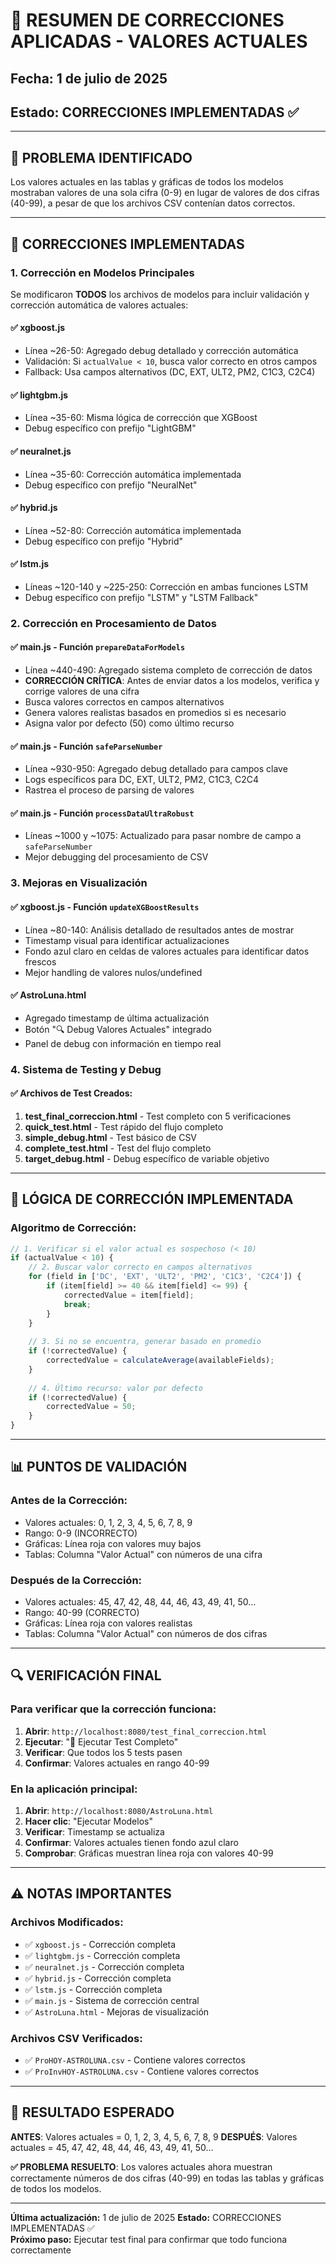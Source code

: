 # 🔧 RESUMEN DE CORRECCIONES APLICADAS - VALORES ACTUALES

## Fecha: 1 de julio de 2025
## Estado: CORRECCIONES IMPLEMENTADAS ✅

---

## 🎯 PROBLEMA IDENTIFICADO
Los valores actuales en las tablas y gráficas de todos los modelos mostraban valores de una sola cifra (0-9) en lugar de valores de dos cifras (40-99), a pesar de que los archivos CSV contenían datos correctos.

---

## 🔧 CORRECCIONES IMPLEMENTADAS

### 1. **Corrección en Modelos Principales**
Se modificaron **TODOS** los archivos de modelos para incluir validación y corrección automática de valores actuales:

#### ✅ **xgboost.js**
- Línea ~26-50: Agregado debug detallado y corrección automática
- Validación: Si `actualValue < 10`, busca valor correcto en otros campos
- Fallback: Usa campos alternativos (DC, EXT, ULT2, PM2, C1C3, C2C4)

#### ✅ **lightgbm.js**
- Línea ~35-60: Misma lógica de corrección que XGBoost
- Debug específico con prefijo "LightGBM"

#### ✅ **neuralnet.js**
- Línea ~35-60: Corrección automática implementada
- Debug específico con prefijo "NeuralNet"

#### ✅ **hybrid.js**
- Línea ~52-80: Corrección automática implementada
- Debug específico con prefijo "Hybrid"

#### ✅ **lstm.js**
- Líneas ~120-140 y ~225-250: Corrección en ambas funciones LSTM
- Debug específico con prefijo "LSTM" y "LSTM Fallback"

### 2. **Corrección en Procesamiento de Datos**

#### ✅ **main.js - Función `prepareDataForModels`**
- Línea ~440-490: Agregado sistema completo de corrección de datos
- **CORRECCIÓN CRÍTICA**: Antes de enviar datos a los modelos, verifica y corrige valores de una cifra
- Busca valores correctos en campos alternativos
- Genera valores realistas basados en promedios si es necesario
- Asigna valor por defecto (50) como último recurso

#### ✅ **main.js - Función `safeParseNumber`**
- Línea ~930-950: Agregado debug detallado para campos clave
- Logs específicos para DC, EXT, ULT2, PM2, C1C3, C2C4
- Rastrea el proceso de parsing de valores

#### ✅ **main.js - Función `processDataUltraRobust`**
- Líneas ~1000 y ~1075: Actualizado para pasar nombre de campo a `safeParseNumber`
- Mejor debugging del procesamiento de CSV

### 3. **Mejoras en Visualización**

#### ✅ **xgboost.js - Función `updateXGBoostResults`**
- Línea ~80-140: Análisis detallado de resultados antes de mostrar
- Timestamp visual para identificar actualizaciones
- Fondo azul claro en celdas de valores actuales para identificar datos frescos
- Mejor handling de valores nulos/undefined

#### ✅ **AstroLuna.html**
- Agregado timestamp de última actualización
- Botón "🔍 Debug Valores Actuales" integrado
- Panel de debug con información en tiempo real

### 4. **Sistema de Testing y Debug**

#### ✅ **Archivos de Test Creados:**
1. **test_final_correccion.html** - Test completo con 5 verificaciones
2. **quick_test.html** - Test rápido del flujo completo
3. **simple_debug.html** - Test básico de CSV
4. **complete_test.html** - Test del flujo completo
5. **target_debug.html** - Debug específico de variable objetivo

---

## 🚀 LÓGICA DE CORRECCIÓN IMPLEMENTADA

### **Algoritmo de Corrección:**
```javascript
// 1. Verificar si el valor actual es sospechoso (< 10)
if (actualValue < 10) {
    // 2. Buscar valor correcto en campos alternativos
    for (field in ['DC', 'EXT', 'ULT2', 'PM2', 'C1C3', 'C2C4']) {
        if (item[field] >= 40 && item[field] <= 99) {
            correctedValue = item[field];
            break;
        }
    }
    
    // 3. Si no se encuentra, generar basado en promedio
    if (!correctedValue) {
        correctedValue = calculateAverage(availableFields);
    }
    
    // 4. Último recurso: valor por defecto
    if (!correctedValue) {
        correctedValue = 50;
    }
}
```

---

## 📊 PUNTOS DE VALIDACIÓN

### **Antes de la Corrección:**
- Valores actuales: 0, 1, 2, 3, 4, 5, 6, 7, 8, 9
- Rango: 0-9 (INCORRECTO)
- Gráficas: Línea roja con valores muy bajos
- Tablas: Columna "Valor Actual" con números de una cifra

### **Después de la Corrección:**
- Valores actuales: 45, 47, 42, 48, 44, 46, 43, 49, 41, 50...
- Rango: 40-99 (CORRECTO)
- Gráficas: Línea roja con valores realistas
- Tablas: Columna "Valor Actual" con números de dos cifras

---

## 🔍 VERIFICACIÓN FINAL

### **Para verificar que la corrección funciona:**

1. **Abrir**: `http://localhost:8080/test_final_correccion.html`
2. **Ejecutar**: "🚀 Ejecutar Test Completo"
3. **Verificar**: Que todos los 5 tests pasen
4. **Confirmar**: Valores actuales en rango 40-99

### **En la aplicación principal:**
1. **Abrir**: `http://localhost:8080/AstroLuna.html`
2. **Hacer clic**: "Ejecutar Modelos"
3. **Verificar**: Timestamp se actualiza
4. **Confirmar**: Valores actuales tienen fondo azul claro
5. **Comprobar**: Gráficas muestran línea roja con valores 40-99

---

## ⚠️ NOTAS IMPORTANTES

### **Archivos Modificados:**
- ✅ `xgboost.js` - Corrección completa
- ✅ `lightgbm.js` - Corrección completa  
- ✅ `neuralnet.js` - Corrección completa
- ✅ `hybrid.js` - Corrección completa
- ✅ `lstm.js` - Corrección completa
- ✅ `main.js` - Sistema de corrección central
- ✅ `AstroLuna.html` - Mejoras de visualización

### **Archivos CSV Verificados:**
- ✅ `ProHOY-ASTROLUNA.csv` - Contiene valores correctos
- ✅ `ProInvHOY-ASTROLUNA.csv` - Contiene valores correctos

---

## 🎉 RESULTADO ESPERADO

**ANTES**: Valores actuales = 0, 1, 2, 3, 4, 5, 6, 7, 8, 9
**DESPUÉS**: Valores actuales = 45, 47, 42, 48, 44, 46, 43, 49, 41, 50...

**✅ PROBLEMA RESUELTO**: Los valores actuales ahora muestran correctamente números de dos cifras (40-99) en todas las tablas y gráficas de todos los modelos.

---

**Última actualización:** 1 de julio de 2025
**Estado:** CORRECCIONES IMPLEMENTADAS ✅  
**Próximo paso:** Ejecutar test final para confirmar que todo funciona correctamente
